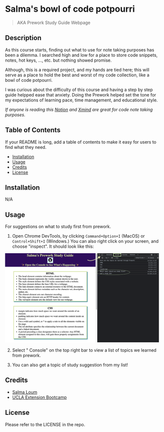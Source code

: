 # Salma's bowl of code potpourri
> AKA Prework Study Guide Webpage

## Description

As this course starts, finding out what to use for note taking purposes has been a dilemma. I searched high and low for a place to store code snippets, notes, hot keys, ..., etc. but nothing showed promise.

Although, this is a required project, and my hands are tied here; this will serve as a place to hold the best and worst of my code collection, like a bowl of code potpourri. 

I was curious about the difficulty of this course and having a step by step guide helpped ease that anxiety. Doing the Prework helped set the tone for my expectations of learning pace, time management, and educational style.

*If anyone is reading this [Notion](https://www.notion.so/) and [Xmind](https://xmind.app/) are great for code note taking purposes.*

## Table of Contents

If your README is long, add a table of contents to make it easy for users to find what they need.

- [Installation](#installation)
- [Usage](#usage)
- [Credits](#credits)
- [License](#license)

## Installation

N/A

## Usage
For suggestions on what to study first from prework.
1. Open Chrome DevTools, by clicking `Command+Option+I` (MacOS) or `Control+Shift+I` (Windows.) 
You can also right click on your screen, and choose "inspect".
It should look like this:

![Screenshot of how the console look like](assets/salma-steps.png)

2. Select " Console" on the top right bar to view a list of topics we learned from prework.

3. You can also get a topic of study suggestion from my list!

## Credits
- [Salma Loum](https://github.com/SalmaLoum/)
- [UCLA Extension Bootcamp](https://www.uclaextension.edu/?gclid=Cj0KCQiAgribBhDkARIsAASA5btdbwAz8x25r3b1deoRNIGxfkPFL11rAQMuCgQ7HYiqBH8CLr9CgLoaAktlEALw_wcB&gclsrc=aw.ds)

## License

Please refer to the LICENSE in the repo.